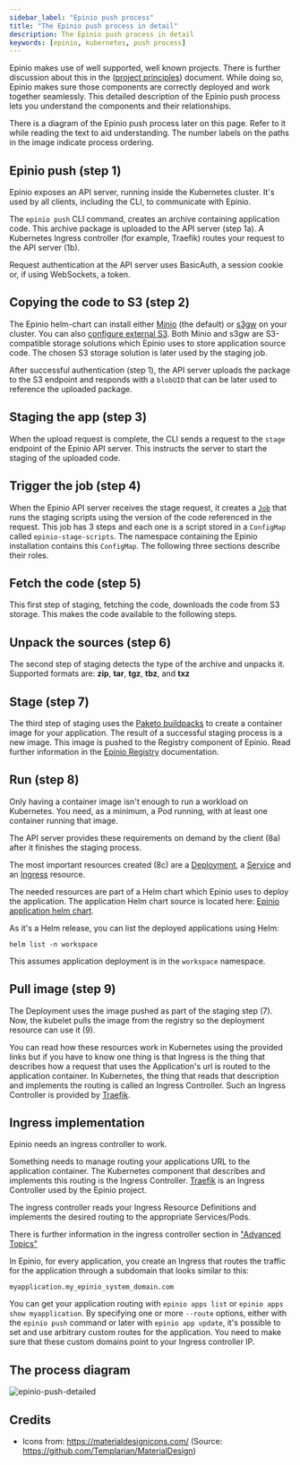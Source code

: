 ```yaml
---
sidebar_label: "Epinio push process"
title: "The Epinio push process in detail"
description: The Epinio push process in detail
keywords: [epinio, kubernetes, push process]
---
```


Epinio makes use of well supported, well known projects.
There is further discussion about this in the
([project principles](principles.md#guidelines-soft-principles)) document.
While doing so, Epinio makes sure those components are correctly deployed and work together seamlessly.
This detailed description of the Epinio push process lets you understand the components and their relationships.

There is a diagram of the Epinio push process later on this page.
Refer to it while reading the text to aid understanding.
The number labels on the paths in the image indicate process ordering.

## Epinio push (step 1)

Epinio exposes an API server, running inside the Kubernetes cluster.
It's used by all clients, including the CLI, to communicate with Epinio.

The `epinio push` CLI command, creates an archive containing application code.
This archive package is uploaded to the API server (step 1a).
A Kubernetes Ingress controller (for example, Traefik) routes your request to the API server (1b).

Request authentication at the API server uses
BasicAuth, a session cookie or, if using WebSockets, a token.

## Copying the code to S3 (step 2)

The Epinio helm-chart can install either [Minio](https://min.io/) (the default)
or [s3gw](https://s3gw.io/) on your cluster.
You can also [configure external S3](../howtos/customization/setup_external_s3.md).
Both Minio and s3gw are S3-compatible storage solutions which Epinio uses to store application source code.
The chosen S3 storage solution is later used by the staging job.

After successful authentication (step 1),
the API server uploads the package to the S3 endpoint and
responds with a `blobUID` that can be later used to reference the uploaded package.

## Staging the app (step 3)

When the upload request is complete, the CLI sends a request to the `stage` endpoint of the Epinio API server.
This instructs the server to start the staging of the uploaded code.

## Trigger the job (step 4)

When the Epinio API server receives the stage request,
it creates a
[`Job`](https://kubernetes.io/docs/concepts/workloads/controllers/job/)
that runs the staging scripts using the version of the code referenced in the request.
This job has 3 steps and each one is a script stored in a `ConfigMap` called `epinio-stage-scripts`.
The namespace containing the Epinio installation contains this `ConfigMap`.
The following three sections describe their roles.

## Fetch the code (step 5)

This first step of staging, fetching the code, downloads the code from S3 storage.
This makes the code available to the following steps.

## Unpack the sources (step 6)

The second step of staging detects the type of the archive and unpacks it.
Supported formats are: **zip**, **tar**, **tgz**, **tbz**, and **txz**

## Stage (step 7)

The third step of staging uses the
[Paketo buildpacks](https://paketo.io/)
to create a container image for your application.
The result of a successful staging process is a new image.
This image is pushed to the Registry component of Epinio.
Read further information in the [Epinio Registry](../explanations/advanced.md#container-registry) documentation.

## Run (step 8)

Only having a container image isn't enough to run a workload on Kubernetes.
You need, as a minimum, a Pod running, with at least one container running that image.

The API server provides these requirements
on demand by the client (8a) after it finishes the staging process.

The most important resources created (8c) are a
[Deployment](https://kubernetes.io/docs/concepts/workloads/controllers/deployment/),
a [Service](https://kubernetes.io/docs/concepts/services-networking/service/) and an
[Ingress](https://kubernetes.io/docs/concepts/services-networking/ingress/) resource.

The needed resources are part of a Helm chart which Epinio uses to deploy the application.
The application Helm chart source is located here:
[Epinio application helm chart](https://github.com/epinio/helm-charts/tree/main/chart/application).

As it's a Helm release, you can list the deployed applications using Helm:

```console
helm list -n workspace
```

This assumes application deployment is in the `workspace` namespace.

## Pull image (step 9)

The Deployment uses the image pushed as part of the staging step (7).
Now, the kubelet pulls the image from the registry so the deployment resource can use it (9).

You can read how these resources work in Kubernetes using the provided links but if you have to know one thing is that Ingress is the thing that describes how a request that uses the Application's url is routed to the application container. In Kubernetes, the thing that reads that description and implements the routing is called an Ingress Controller. Such an Ingress Controller is provided by [Traefik](https://doc.traefik.io/traefik/providers/kubernetes-ingress/).

## Ingress implementation

Epinio needs an ingress controller to work.

Something needs to manage routing your applications URL to the application container.
The Kubernetes component that describes and implements this routing is the Ingress Controller. [Traefik](https://doc.traefik.io/traefik/providers/kubernetes-ingress/) is an Ingress Controller used by the Epinio project.

The ingress controller reads your Ingress Resource Definitions and implements the desired routing to the appropriate Services/Pods.

There is further information in the ingress controller section in ["Advanced Topics"](./advanced.md#ingress-controller)

In Epinio, for every application, you create an Ingress that routes the traffic for the application through a subdomain that looks similar to this:

```console
myapplication.my_epinio_system_domain.com
```

You can get your application routing with `epinio apps list` or `epinio apps show myapplication`.
By specifying one or more `--route` options, either with the `epinio push` command or later with `epinio app update`,
it's possible to set and use arbitrary custom routes for the application.
You need to make sure that these custom domains point to your Ingress controller IP.

## The process diagram

![epinio-push-detailed](epinio-push-detailed.svg?raw=true "Epinio push")

## Credits

- Icons from: https://materialdesignicons.com/ (Source: https://github.com/Templarian/MaterialDesign)

